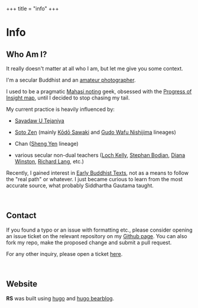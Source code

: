 +++
title = "info"
+++

# Info

## Who Am I?

It really doesn't matter at all who I am, but let me give you some context.

I'm a secular Buddhist and an [amateur photographer](https://vlzetko.com).

I used to be a pragmatic [Mahasi noting](https://mahasivipassana.com) geek, obsessed with the [Progress of Insight map](https://mahasivipassana.com/the-progress-of-insight-map/), until I decided to stop chasing my tail.

My current practice is heavily influenced by:
 
- [Sayadaw U Tejaniya](https://ashintejaniya.org/)

- [Soto Zen](https://www.sotozen.com/eng) (mainly [Kōdō Sawaki](https://en.wikipedia.org/wiki/K%C5%8Dd%C5%8D_Sawaki) and [Gudo Wafu Nishijima](https://en.wikipedia.org/wiki/Gud%C5%8D_Wafu_Nishijima) lineages)

- Chan ([Sheng Yen](https://en.wikipedia.org/wiki/Sheng-yen) lineage)

- various secular non-dual teachers ([Loch Kelly](https://lochkelly.org), [Stephan Bodian](https://www.stephanbodian.org/), [Diana Winston](https://dianawinston.com), [Richard Lang](https://www.headless.org/contact/richard-lang.htm), etc.)


Recently, I gained interest in [Early Buddhist Texts](https://suttacentral.net/), not as a means to follow the "real path" or whatever. I just became curious to learn from the most accurate source, what probably Siddhartha Gautama taught.

&nbsp;
## Contact

If you found a typo or an issue with formatting etc., please consider opening an issue ticket on the relevant repository on my [Github page](https://github.com/ahtrahddis?tab=repositories). You can also fork my repo, make the proposed change and submit a pull request.

For any other inquiry, please open a ticket [here](https://github.com/ahtrahddis/ahtrahddis.github.io/issues).



&nbsp;
## Website

**RS** was built using [hugo](https://gohugo.io/) and  [hugo bearblog](https://github.com/janraasch/hugo-bearblog).
